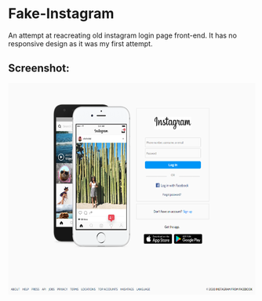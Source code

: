 # Fake-Instagram
An attempt at reacreating old instagram login page front-end. It has no responsive design as it was my first attempt.

Screenshot:
-----------------
<img src="./images/Fake_instagram_login_page.png" width=593px height=432px>
